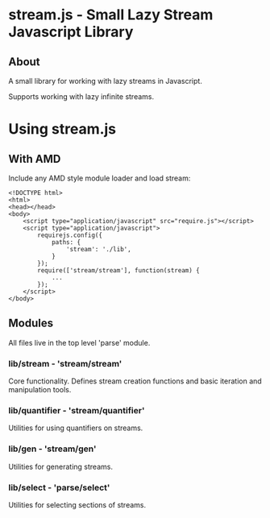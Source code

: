 # stream.js - Small Lazy Stream Javascript Library #

## About ##
A small library for working with lazy streams in Javascript.

Supports working with lazy infinite streams.

# Using stream.js #

## With AMD ##
Include any AMD style module loader and load stream:

    <!DOCTYPE html>
    <html>
    <head></head>
    <body>
        <script type="application/javascript" src="require.js"></script>
        <script type="application/javascript">
            requirejs.config({
                paths: {
                    'stream': './lib',
                }
            });
            require(['stream/stream'], function(stream) {
                ...
            });
        </script>
    </body>


## Modules ##
All files live in the top level 'parse' module.

### lib/stream - 'stream/stream' ###
Core functionality. Defines stream creation functions and basic iteration and
manipulation tools.

### lib/quantifier - 'stream/quantifier' ###
Utilities for using quantifiers on streams.

### lib/gen - 'stream/gen' ###
Utilities for generating streams.

### lib/select - 'parse/select' ###
Utilities for selecting sections of streams.
